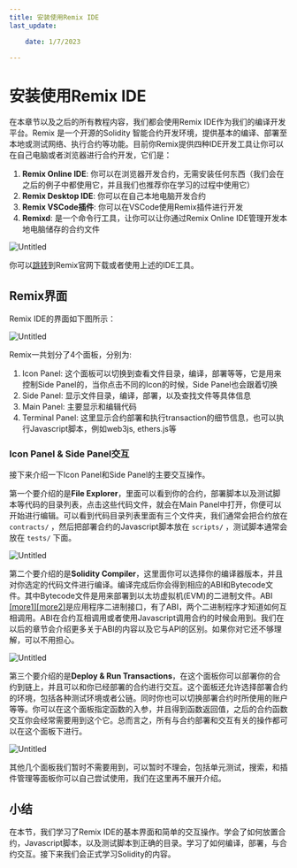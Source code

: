 ```yaml
---
title: 安装使用Remix IDE
last_update:

    date: 1/7/2023

---
```


# 安装使用Remix IDE

在本章节以及之后的所有教程内容，我们都会使用Remix IDE作为我们的编译开发平台。Remix 是一个开源的Solidity 智能合约开发环境，提供基本的编译、部署至本地或测试网络、执行合约等功能。目前你Remix提供四种IDE开发工具让你可以在自己电脑或者浏览器进行合约开发，它们是：

1. **Remix Online IDE**: 你可以在浏览器开发合约，无需安装任何东西（我们会在之后的例子中都使用它，并且我们也推荐你在学习的过程中使用它）
2. **Remix Desktop IDE**: 你可以在自己本地电脑开发合约
3. **Remix VSCode插件**: 你可以在VSCode使用Remix插件进行开发
4. **Remixd**: 是一个命令行工具，让你可以让你通过Remix Online IDE管理开发本地电脑储存的合约文件

![Untitled](assets/install-remix/Untitled.png)

你可以[跳转](https://remix-project.org/)到Remix官网下载或者使用上述的IDE工具。

## Remix界面

Remix IDE的界面如下图所示：

![Untitled](assets/install-remix/Untitled1.png)

Remix一共划分了4个面板，分别为:

1. Icon Panel: 这个面板可以切换到查看文件目录，编译，部署等等，它是用来控制Side Panel的，当你点击不同的Icon的时候，Side Panel也会跟着切换
2. Side Panel: 显示文件目录，编译，部署，以及查找文件等具体信息
3. Main Panel: 主要显示和编辑代码
4. Terminal Panel: 这里显示合约部署和执行transaction的细节信息，也可以执行Javascript脚本，例如web3js, ethers.js等

### Icon Panel & Side Panel交互

接下来介绍一下Icon Panel和Side Panel的主要交互操作。

第一个要介绍的是**File Explorer**，里面可以看到你的合约，部署脚本以及测试脚本等代码的目录列表，点击这些代码文件，就会在Main Panel中打开，你便可以开始进行编辑。可以看到代码目录列表里面有三个文件夹，我们通常会把合约放在 `contracts/` ，然后把部署合约的Javascript脚本放在 `scripts/` ，测试脚本通常会放在 `tests/` 下面。

![Untitled](assets/install-remix/Untitled2.png)

第二个要介绍的是**Solidity Compiler**，这里面你可以选择你的编译器版本，并且对你选定的代码文件进行编译。编译完成后你会得到相应的ABI和Bytecode文件。其中Bytecode文件是用来部署到以太坊虚拟机(EVM)的二进制文件。ABI [[more1]](https://moralis.io/what-is-a-smart-contract-abi-full-guide/)[[more2]](https://zhuanlan.zhihu.com/p/386106883)是应用程序二进制接口，有了ABI，两个二进制程序才知道如何互相调用。ABI在合约互相调用或者使用Javascript调用合约的时候会用到。我们在以后的章节会介绍更多关于ABI的内容以及它与API的区别。如果你对它还不够理解，可以不用担心。

![Untitled](assets/install-remix/Untitled3.png)

第三个要介绍的是**Deploy & Run Transactions**，在这个面板你可以部署你的合约到链上，并且可以和你已经部署的合约进行交互。这个面板还允许选择部署合约的环境，包括各种测试环境或者公链。同时你也可以切换部署合约时所使用的账户等等。你可以在这个面板指定函数的入参，并且得到函数返回值，之后的合约函数交互你会经常需要用到这个它。总而言之，所有与合约部署和交互有关的操作都可以在这个面板下进行。

![Untitled](assets/install-remix/Untitled4.png)

其他几个面板我们暂时不需要用到，可以暂时不理会，包括单元测试，搜索，和插件管理等面板你可以自己尝试使用，我们在这里再不展开介绍。

## 小结

在本节，我们学习了Remix IDE的基本界面和简单的交互操作。学会了如何放置合约，Javascript脚本，以及测试脚本到正确的目录。学习了如何编译，部署，与合约交互。接下来我们会正式学习Solidity的内容。
